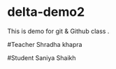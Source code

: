 # delta-demo2
This is demo for git &amp; Github class .

#Teacher
Shradha khapra

#Student
Saniya Shaikh